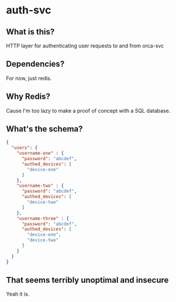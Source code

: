 # auth-svc

## What is this?
HTTP layer for authenticating user requests to and from orca-svc

## Dependencies?
For now, just redis.

## Why Redis?
Cause I'm too lazy to make a proof of concept with a SQL database.

## What's the schema?
```json
{
  "users": {
    "username-one" : {
      "password": "abcdef",
      "authed_devices": [
        "device-one"
      ]
    },
    "username-two" : {
      "password": "abcdef",
      "authed_devices": [
        "device-two"
      ]
    },
    "username-three" : {
      "password": "abcdef",
      "authed_devices": [
        "device-one",
        "device-two"
      ]
    } 
  }
}
```


## That seems terribly unoptimal and insecure
Yeah it is.